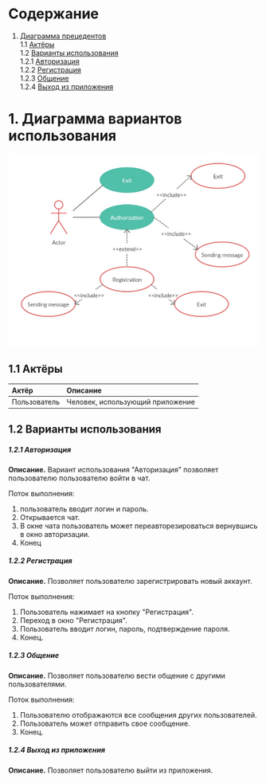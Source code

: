 # Содержание
1. [Диаграмма прецедентов](#1)<br>
1.1 [Актёры](#1.1)<br>
1.2 [Варианты использования](#1.2)<br>
1.2.1 [Авторизация](#1.2.1)<br>
1.2.2 [Регистрация](#1.2.2)<br>
1.2.3 [Общение](#1.2.3)<br>
1.2.4 [Выход из приложения](#1.2.4)<br>

# 1. Диаграмма вариантов использования

![Диаграмма вариантов использования](https://github.com/KevinPozitive/client-server-application-requirements/blob/master/Диаграммы/Use%20case/Use%20Case.jpg)

<a name="1.1"/>

## 1.1 Актёры

| Актёр | Описание |
|:--|:--|
| Пользователь | Человек, использующий приложение|

## 1.2 Варианты использования<a name="1.2"></a>

##### 1.2.1 Авторизация<a name="1.2.1"></a>
**Описание.** Вариант использования "Авторизация" позволяет пользователю пользователю войти в чат.

Поток выполнения:
1. пользователь вводит логин и пароль.
2. Открывается чат.
3. В окне чата пользователь может переавторезироваться вернувшись в окно авторизации.
4. Конец

##### 1.2.2 Регистрация<a name="1.2.2"></a>
**Описание.** Позволяет пользователю зарегистрировать новый аккаунт.

Поток выполнения:
1. Пользователь нажимает на кнопку "Регистрация".
2. Переход в окно "Регистрация".
3. Пользователь вводит логин, пароль, подтверждение пароля.
3. Конец.

##### 1.2.3 Общение<a name="1.2.3"></a>
**Описание.** Позволяет пользователю вести общение с другими пользователями.

Поток выполнения:
1. Пользователю отображаются все сообщения других пользователей.
2. Пользователь может отправить свое сообщение.
3. Конец.

##### 1.2.4 Выход из приложения<a name="1.2.3"></a>
**Описание.** Позволяет пользователю выйти из приложения.
